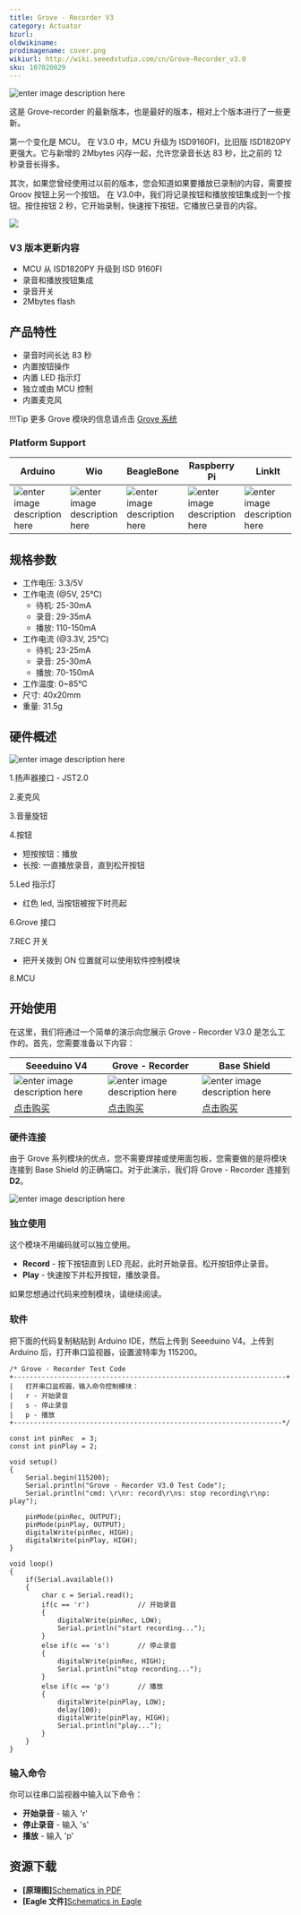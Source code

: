 ```yaml
---
title: Grove - Recorder V3
category: Actuator
bzurl:
oldwikiname:
prodimagename: cover.png
wikiurl: http://wiki.seeedstudio.com/cn/Grove-Recorder_v3.0
sku: 107020029
---
```

![enter image description here](https://raw.githubusercontent.com/SeeedDocument/Grove_Recorder_V3/master/img/cover.jpg)

这是 Grove-recorder 的最新版本，也是最好的版本，相对上个版本进行了一些更新。

第一个变化是 MCU。 在 V3.0 中，MCU 升级为 ISD9160FI，比旧版 ISD1820PY 更强大。它与新增的 2Mbytes 闪存一起，允许您录音长达 83 秒，比之前的 12 秒录音长得多。

其次，如果您曾经使用过以前的版本，您会知道如果要播放已录制的内容，需要按 Groov 按钮上另一个按钮。 在 V3.0中，我们将记录按钮和播放按钮集成到一个按钮。按住按钮 2 秒，它开始录制，快速按下按钮，它播放已录音的内容。

[![](https://github.com/SeeedDocument/wiki_chinese/raw/master/docs/images/click_to_buy.PNG)](https://item.taobao.com/item.htm?spm=a1z10.3-c.w4002-11172317909.12.7ee3029aN6kF41&id=548475240468)

### V3 版本更新内容

* MCU 从 ISD1820PY 升级到 ISD 9160FI
* 录音和播放按钮集成
* 录音开关
* 2Mbytes flash

## 产品特性

* 录音时间长达 83 秒
* 内置按钮操作
* 内置 LED 指示灯
* 独立或由 MCU 控制
* 内置麦克风

!!!Tip
    更多 Grove 模块的信息请点击 [Grove 系统](http://wiki.seeedstudio.com/cn/Grove_System/)

### Platform Support

|Arduino|Wio|BeagleBone|Raspberry Pi|LinkIt|
|---------|-----|-----|------|------|
|![enter image description here](https://raw.githubusercontent.com/SeeedDocument/Seeed-WiKi/master/docs/images/arduino_logo.jpg)|![enter image description here](https://raw.githubusercontent.com/SeeedDocument/Seeed-WiKi/master/docs/images/wio_logo.jpg)|![enter image description here](https://raw.githubusercontent.com/SeeedDocument/Seeed-WiKi/master/docs/images/bbg_logo.jpg)|![enter image description here](https://raw.githubusercontent.com/SeeedDocument/Seeed-WiKi/master/docs/images/raspberry_pi_logo.jpg)|![enter image description here](https://raw.githubusercontent.com/SeeedDocument/Seeed-WiKi/master/docs/images/linkit_logo.jpg)|

## 规格参数

* 工作电压: 3.3/5V
* 工作电流 (@5V, 25℃)
    * 待机: 25-30mA
    * 录音: 29-35mA
    * 播放: 110-150mA
* 工作电流 (@3.3V, 25℃)
    * 待机: 23-25mA
    * 录音: 25-30mA
    * 播放: 70-150mA
* 工作温度: 0~85℃
* 尺寸: 40x20mm
* 重量: 31.5g

## 硬件概述

![enter image description here](https://raw.githubusercontent.com/SeeedDocument/Grove_Recorder_V3/master/img/hw.png)

1.扬声器接口 - JST2.0

2.麦克风

3.音量旋钮

4.按钮

* 短按按钮：播放
* 长按: 一直播放录音，直到松开按钮

5.Led 指示灯

* 红色 led, 当按钮被按下时亮起

6.Grove 接口

7.REC 开关

* 把开关拨到 ON 位置就可以使用软件控制模块

8.MCU

## 开始使用

在这里，我们将通过一个简单的演示向您展示 Grove - Recorder V3.0 是怎么工作的。首先，您需要准备以下内容：

| Seeeduino V4 | Grove - Recorder | Base Shield |
|--------------|----------------------|-----------------|
|![enter image description here](https://raw.githubusercontent.com/SeeedDocument/Grove_Light_Sensor/master/images/gs_1.jpg)|![enter image description here](https://raw.githubusercontent.com/SeeedDocument/Grove_Recorder_V3/master/img/stuff.jpg)|![enter image description here](https://raw.githubusercontent.com/SeeedDocument/Grove_Light_Sensor/master/images/gs_4.jpg)|
|[点击购买](https://item.taobao.com/item.htm?spm=a1z10.5-c.w4002-11172345288.20.5d0cd55eL1BrVs&id=45721222112)|[点击购买](https://item.taobao.com/item.htm?spm=a1z10.3-c.w4002-11172317909.10.3e5c146bZiWUJP&id=45505914793)|[点击购买](https://item.taobao.com/item.htm?spm=a1z10.3-c.w4002-11172317909.10.5f586638hrEBEP&id=520233320144)|


### 硬件连接
由于 Grove 系列模块的优点，您不需要焊接或使用面包板，您需要做的是将模块连接到 Base Shield 的正确端口。对于此演示，我们将 Grove - Recorder 连接到 **D2**。

![enter image description here](https://raw.githubusercontent.com/SeeedDocument/Grove_Recorder_V3/master/img/connection.jpeg)


### 独立使用

这个模块不用编码就可以独立使用。

* **Record** - 按下按钮直到 LED 亮起，此时开始录音。松开按钮停止录音。
* **Play** - 快速按下并松开按钮，播放录音。

如果您想通过代码来控制模块，请继续阅读。

### 软件

把下面的代码复制粘贴到 Arduino IDE，然后上传到 Seeeduino V4。上传到 Arduino 后，打开串口监视器，设置波特率为 115200。

```
/* Grove - Recorder Test Code
+--------------------------------------------------------------------+
|   打开串口监视器，输入命令控制模块：
|   r - 开始录音
|   s - 停止录音
|   p - 播放
+-------------------------------------------------------------------*/

const int pinRec  = 3;
const int pinPlay = 2;

void setup()
{
    Serial.begin(115200);
    Serial.println("Grove - Recorder V3.0 Test Code");
    Serial.println("cmd: \r\nr: record\r\ns: stop recording\r\np: play");

    pinMode(pinRec, OUTPUT);
    pinMode(pinPlay, OUTPUT);
    digitalWrite(pinRec, HIGH);
    digitalWrite(pinPlay, HIGH);
}

void loop()
{
    if(Serial.available())
    {
        char c = Serial.read();
        if(c == 'r')            // 开始录音
        {
            digitalWrite(pinRec, LOW);
            Serial.println("start recording...");
        }
        else if(c == 's')       // 停止录音
        {
            digitalWrite(pinRec, HIGH);
            Serial.println("stop recording...");
        }
        else if(c == 'p')       // 播放
        {
            digitalWrite(pinPlay, LOW);
            delay(100);
            digitalWrite(pinPlay, HIGH);
            Serial.println("play...");
        }
    }
}
```

### 输入命令
你可以往串口监视器中输入以下命令：

* **开始录音** - 输入 'r'
* **停止录音** - 输入 's'
* **播放** - 输入 'p'

## 资源下载

* **[原理图]**[Schematics in PDF](https://github.com/SeeedDocument/Grove_Recorder_V3/raw/master/res/Grove%20-%20Recorder%20v3.0a.pdf)
* **[Eagle 文件]**[Schematics in Eagle](https://github.com/SeeedDocument/Grove_Recorder_V3/raw/master/res/eagle.zip)
